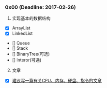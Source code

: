 ### 0x00 (Deadline: 2017-02-26)
1. 实现基本的数据结构
- [x] ArrayList
- [x] LinkedList
- [] Queue
- [] Stack
- [] BinaryTree(可选)
- [] Interor(可选)

2. 文章
- [x] [建议写一篇有关CPU、内存、硬盘、指令的文章](http://bosschow.github.io/2017/02/24/recursion-and-tail-recursion/)
